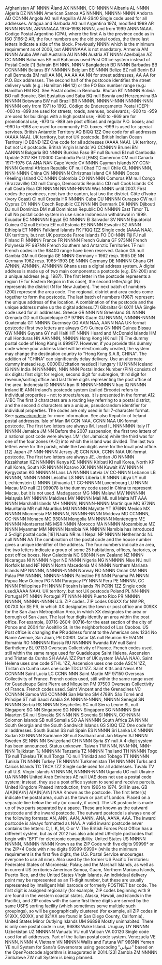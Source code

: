 Afghanistan AF NNNN
Åland AX NNNNN, CC-NNNNN
Albania AL NNNN
Algeria DZ NNNNN
American Samoa AS NNNNN, NNNNN-NNNN
Andorra AD CCNNN
Angola AO null
Anguilla AI AI-2640 Single code used for all addresses.
Antigua and Barbuda AG null
Argentina 1974, modified 1999 AR NNNN NNNN, ANNNNAAA 1974–1998 NNNN, and from 1999 ANNNNAAA. Codigo Postal Argentino (CPA), where the first A is the province code as in ISO 3166-2:AR, the four numbers are the old postal codes, the three last letters indicate a side of the block. Previously NNNN which is the minimum requirement as of 2006, but ANNNNAAA is not mandatory.
Armenia AM NNNN
Aruba AW null
Australia AU NNNN
Austria AT NNNN
Azerbaijan AZ CC NNNN
Bahamas BS null Bahamas used Post Office system instead of Postal Code [1]
Bahrain BH NNN, NNNN
Bangladesh BD NNNN
Barbados BB CCNNNNN
Belarus BY NNNNNN
Belgium BE NNNN
Belize BZ null
Benin BJ null
Bermuda BM null AA NN, AA AA AA NN for street addresses, AA AA for P.O. Box addresses. The second half of the postcode identifies the street delivery walk (e.g.: Hamilton HM 12) or the PO Box number range (e.g.: Hamilton HM BX). See Postal codes in Bermuda.
Bhutan BT NNNNN
Bolivia BO null
Bonaire, Sint Eustatius and Saba BQ null
Bosnia and Herzegovina BA NNNNN
Botswana BW null
Brazil BR NNNNN, NNNNN-NNN NNNNN-NNN NNNNN only from 1971 to 1992. Código de Endereçamento Postal (CEP): -000 to -899 are used for streets, roads, avenues, boulevards; -900 to -959 are used for buildings with a high postal use; -960 to -969 are for promotional use; -970 to -989 are post offices and regular P.O. boxes; and -990 to -998 are used for community P.O. boxes. -999 is used for special services.
British Antarctic Territory AQ BIQQ 1ZZ One code for all addresses (AAAA NAA). UK territory, but not UK postcode.
British Indian Ocean Territory IO BBND 1ZZ One code for all addresses (AAAA NAA). UK territory, but not UK postcode.
British Virgin Islands VG CCNNNN
Brunei BN AANNNN
Bulgaria BG NNNN
Burkina Faso BF null
Burundi BI null
Cambodia Update 2017 KH 120000 Cambodia Post [EMS]
Cameroon CM null
Canada 1971–1975 CA ANA NAN
Cape Verde CV NNNN
Cayman Islands KY CCN-NNNN
Central African Republic CF null
Chad TD null
Chile CL NNNNNNN, NNN-NNNN
China CN NNNNNN
Christmas Island CX NNNN
Cocos (Keeling) Island CC NNNN
Colombia CO NNNNNN
Comoros KM null
Congo (Brazzaville) CG null
Congo, Democratic Republic CD null
Cook Islands CK null
Costa Rica CR NNNNN NNNNN-NNNN Was NNNN until 2007. First codes the provinces, next two the canton, last two the district.
Côte d'Ivoire (Ivory Coast) CI null
Croatia HR NNNNN
Cuba CU NNNNN
Curaçao CW null
Cyprus CY NNNN
Czech Republic CZ NNN NN
Denmark DK NNNN
Djibouti DJ null
Dominica DM null
Dominican Republic DO NNNNN
East Timor TL null No postal code system in use since Indonesian withdrawal in 1999.
Ecuador EC NNNNNN
Egypt EG NNNNN
El Salvador SV NNNN
Equatorial Guinea GQ null
Eritrea ER null
Estonia EE NNNNN
Eswatini SZ ANNN
Ethiopia ET NNNN
Falkland Islands FK FIQQ 1ZZ Single code (AAAA NAA). UK territory, but not UK postcode
Faroe Islands FO CC-NNN
Fiji FJ null
Finland FI NNNNN
France FR NNNNN
French Guiana GF 973NN
French Polynesia PF 987NN
French Southern and Antarctic Territories TF null French codes in the 98400 range have been reserved.
Gabon GA null
Gambia GM null
Georgia GE NNNN
Germany – 1962 resp. 1965 DE NN
Germany 1962 resp. 1965–1993 DE NNNN
Germany DE NNNNN
Ghana GH A?NNN,
A?NNNN, A?NNNNN
Ghana uses a digital address system. A digital address is made up of two main components: a postcode (e.g. EN-200) and a unique address (e.g. 1987). The first letter in the postcode represents a region (E for Eastern Region in this case), the second letter/digit (N) represents the district (N for New Juaben). The next batch of numbers (200) represent the area code. The regional, district and area codes come together to form the postcode. The last batch of numbers (1987) represent the unique address of the location. A combination of the postcode and the unique address make up the digital address.[7]
Gibraltar GI GX11 1AA Single code used for all addresses.
Greece GR NNN NN
Greenland GL NNNN
Grenada GD null
Guadeloupe GP 971NN
Guam GU NNNNN, NNNNN-NNNN
Guatemala GT NNNNN
Guernsey GG AAN NAA, AANN NAA UK-format postcode (first two letters are always GY)
Guinea GN NNN
Guinea Bissau GW NNNN
Guyana GY null
Haiti HT NNNN
Heard and McDonald Islands HM null
Honduras HN AANNNN, NNNNN
Hong Kong HK null [1] The dummy postal code of Hong Kong is 999077.
However, if you provide this dummy code where your address label will be electronically created, the system may change the destination country to "Hong Kong S.A.R, CHINA". The addition of "CHINA" can significantly delay delivery. Use an alternate dummy instead (e.g. 00000).[citation needed]
Hungary HU NNNN
Iceland IS NNN
India IN NNNNNN,
NNN NNN
Postal Index Number (PIN) consists of six digits: first digit for region, second digit for subregion, third digit for revenue/sorting office and last three digits representing the post office of the area.
Indonesia ID NNNNN
Iran IR NNNNN-NNNNN
Iraq IQ NNNNN
Ireland IE ANN
Ireland's postcode system (called Eircode) refers to individual properties – not to streets/areas. It is presented in the format A12 A1BC The first 3 characters are a routing key referring to a postal district, and the second 4 characters are a unique, pseudorandom identifier for individual properties. The codes are only used in full 7-character format. See: www.eircode.ie for more information. See also Republic of Ireland postal addresses.
Isle of Man IM CCN NAA, CCNN NAA UK-format postcode. The first two letters are always IM.
Israel IL NNNNNNN
Italy IT NNNNN
Jamaica JM NN
Before the 2007 suspension, the first two letters of a national post code were always 'JM' (for Jamaica) while the third was for one of the four zones (A-D) into which the island was divided. The last two letters were for the parish, while the two digits were for the local post office.[12]
Japan JP NNN-NNNN
Jersey JE CCN NAA, CCNN NAA UK-format postcode. The first two letters are always JE.
Jordan JO NNNNN
Kazakhstan KZ NNNNNN
Kenya KE NNNNN
Kiribati KI null
Korea, North KP null
Korea, South KR NNNNN
Kosovo XK NNNNN
Kuwait KW NNNNN
Kyrgyzstan KG NNNNNN
Laos LA NNNNN
Latvia LV CC-NNNN
Lebanon LB NNNNN, NNNN NNNN
Lesotho LS NNN
Liberia LR NNNN
Libya LY null
Liechtenstein LI NNNN
Lithuania LT CC-NNNNN
Luxembourg LU NNNN
Macau MO null [2] 999078 is the dummy code used in China to represent Macau, but it is not used.
Madagascar MG NNN
Malawi MW NNNNNN
Malaysia MY NNNNN
Maldives MV NNNNN
Mali ML null
Malta MT AAA NNNN
Marshall Islands MH NNNNN, NNNNN-NNNN
Martinique MQ 972NN
Mauritania MR null
Mauritius MU NNNNN
Mayotte YT 976NN
Mexico MX NNNNN
Micronesia FM NNNNN, NNNNN-NNNN
Moldova MD CCNNNN, CC-NNNN
Monaco MC 980NN
Mongolia MN NNNNN
Montenegro ME NNNNN
Montserrat MS MSR NNNN
Morocco MA NNNNN
Mozambique MZ NNNN
Myanmar MM NNNNN
Namibia NA NNNNN
Namibia has introduced a 5-digit postal code.[18]
Nauru NR null
Nepal NP NNNNN
Netherlands NL null NNNN AA The combination of the postal code and the house number gives a unique identifier of the address. The four numbers indicate an area, the two letters indicate a group of some 25 habitations, offices, factories, or post office boxes.
New Caledonia NC 988NN
New Zealand NZ NNNN
Nicaragua NI NNNNN
Niger NE NNNN
Nigeria NG NNNNNN
Niue NU null
Norfolk Island NF NNNN
North Macedonia MK NNNN
Northern Mariana Islands MP NNNNN, NNNNN-NNNN
Norway NO NNNN
Oman OM NNN
Palau PW NNNNN, NNNNN-NNNN
Palestine PS NNN
Panama PA NNNN
Papua New Guinea PG NNN
Paraguay PY NNNN
Peru PE NNNNN, CC NNNN
Philippines PH NNNN
Pitcairn Islands PN PCRN 1ZZ Single code used(AAAA NAA). UK territory, but not UK postcode
Poland PL NN-NNN
Portugal PT NNNN
Portugal PT NNNN-NNN
Puerto Rico PR NNNNN NNNNN, NNNNN-NNNN U.S. ZIP codes. ZIP codes 006XX for NW PR, 007XX for SE PR, in which XX designates the town or post office and 009XX for the San Juan Metropolitan Area, in which XX designates the area or borough of San Juan. The last four digits identify an area within the post office. For example, 00716-2604: 00716-for the east section of the city of Ponce and 2604 for Aceitillo St. in the neighborhood of Los Caobos. US Post office is changing the PR address format to the American one: 1234 No Name Avenue, San Juan, PR 00901.
Qatar QA null
Réunion RE 974NN
Romania RO NNNNNN
Russia RU NNNNNN
Rwanda RW null
Saint Barthélemy BL 97133 Overseas Collectivity of France. French codes used, still within the same range used for Guadeloupe
Saint Helena, Ascension and Tristan da Cunha SH AAAA 1ZZ Part of UK system (AAAA NAA). Saint Helena uses one code STHL 1ZZ, Ascension uses one code ASCN 1ZZ, Tristan da Cunha uses one code TDCU 1ZZ.
Saint Kitts and Nevis KN CCNNNN
Saint Lucia LC CCNN NNN
Saint Martin MF 97150 Overseas Collectivity of France. French codes used, still within the same range used for Guadeloupe
Saint Pierre and Miquelon PM 97500 Overseas Collectivity of France. French codes used.
Saint Vincent and the Grenadines VC CCNNNN
Samoa WS CCNNNN
San Marino SM 4789N
São Tomé and Príncipe ST null
Saudi Arabia SA NNNNN-NNNN, NNNNN
Senegal SN NNNNN
Serbia RS NNNNN
Seychelles SC null
Sierra Leone SL null
Singapore SG NN
Singapore SG NNNN
Singapore SG NNNNNN
Sint Maarten SX null
Slovakia SK NNN NN
Slovenia SI NNNN, CC-NNNN
Solomon Islands SB null
Somalia SO AA NNNNN
South Africa ZA NNNN
South Georgia and the South Sandwich Islands GS SIQQ 1ZZ One code for all addresses.
South Sudan SS null
Spain ES NNNNN
Sri Lanka LK NNNNN
Sudan SD NNNNN
Suriname SR null
Svalbard and Jan Mayen SJ NNNN
Sweden SE NNN NN
Switzerland CH NNNN
Syria SY null A 4-digit system has been announced. Status unknown.
Taiwan TW NNN, NNN-NN, NNN-NNN
Tajikistan TJ NNNNNN
Tanzania TZ NNNNN
Thailand TH NNNNN
Togo TG null
Tokelau TK null
Tonga TO null
Trinidad and Tobago TT NNNNNN
Tunisia TN NNNN
Turkey TR NNNNN
Turkmenistan TM NNNNNN
Turks and Caicos Islands TC TKCA 1ZZ Single code used for all addresses.
Tuvalu TV null
U.S. Virgin Islands VI NNNNN, NNNNN-NNNN
Uganda UG null
Ukraine UA NNNNN
United Arab Emirates AE null UAE does not use a postal code system; instead, they use a post office system to send and receive parcels.
United Kingdom Phased introduction, from 1966 to 1974. Still in use. GB A[A]N[A/N] A[A]N[A/N] NAA Known as the postcode. The first letter(s) indicate the postal area, such as the town or part of London. Placed on a separate line below the city (or county, if used). The UK postcode is made up of two parts separated by a space. These are known as the outward postcode and the inward postcode. The outward postcode is always one of the following formats: AN, ANN, AAN, AANN, ANA, AANA, AAA. The inward postcode is always formatted as NAA. A valid inward postcode never contains the letters: C, I, K, M, O or V. The British Forces Post Office has a different system, but as of 2012 has also adopted UK-style postcodes that begin with "BF1" for electronic compatibility.
United States US NNNNN NNNNN, NNNNN-NNNN Known as the ZIP Code with five digits 99999* or the ZIP+4 Code with nine digits 99999-9999* (while the minimum requirement is the first five digits, the U.S. Postal Service encourages everyone to use all nine). Also used by the former US Pacific Territories: Federated States of Micronesia; Palau; and the Marshall Islands, as well as in current US territories American Samoa, Guam, Northern Mariana Islands, Puerto Rico, and the United States Virgin Islands. An individual delivery point may be represented as an 11-digit number, but these are usually represented by Intelligent Mail barcode or formerly POSTNET bar code.
The first digit is assigned regionally (for example, ZIP codes beginning with 9 are found in the western coastal states, Alaska, Hawaii, and islands in the Pacific), and ZIP codes with the same first three digits are served by the same USPS sorting facility (which sometimes serve multiple such groupings), so will be geographically clustered (for example, all ZIP codes in 919XX, 920XX, and 921XX are found in San Diego County, California).
United States Minor Outlying Islands UM 96898 Mostly uninhabited. There is only one postal code in use, 96898 Wake Island.
Uruguay UY NNNNN
Uzbekistan UZ NNNNNN
Vanuatu VU null
Vatican VA 00120 Single code used for all addresses. Part of the Italian postal code system.
Venezuela VE NNNN, NNNN-A
Vietnam VN NNNNN
Wallis and Futuna WF 986NN
Yemen YE null System for Sana'a Governorate using geocoding "عنواني" based on the OpenPostcode algorithm is inaugurated in 2014.[23]
Zambia ZM NNNNN
Zimbabwe ZW null System is being planned.
